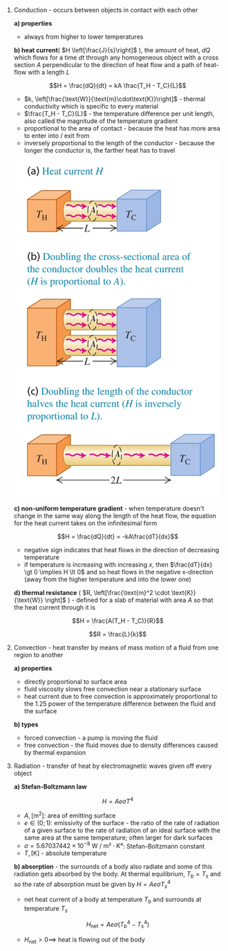 1. Conduction - occurs between objects in contact with each other
	
	**a) properties**
	- always from higher to lower temperatures
	
	**b) heat current**( $H \left[\frac{J}{s}\right]$ ), the amount of heat, $dQ$ which flows for a time $dt$ through any homogeneous object with a cross section $A$ perpendicular to the direction of heat flow and a path of heat-flow with a length $L$ 
	
	$$H = \frac{dQ}{dt} = kA \frac{T_H - T_C}{L}$$
	
	- $k, \left[\frac{\text{W}}{\text{m}\cdot\text{K}}\right]$ - thermal conductivity which is specific to every material
	- $\frac{T_H - T_C}{L}$ - the temperature difference per unit length, also called the magnitude of the temperature gradient
	- proportional to the area of contact - because the heat has more area to enter into / exit from
	- inversely proportional to the length of the conductor - because the longer the conductor is, the farther heat has to travel
	
	![Heat Current through a Rod](Resources/Heat%20Current%20through%20a%20Rod.jpg)
	
	**c) non-uniform temperature gradient** - when temperature doesn't change in the same way along the length of the heat flow, the equation for the heat current takes on the infinitesimal form
	
	$$H = \frac{dQ}{dt} = -kA\frac{dT}{dx}$$
	
	- negative sign indicates that heat flows in the direction of decreasing temperature
	- if temperature is increasing with increasing $x$, then $\frac{dT}{dx} \gt 0 \implies H \lt 0$ and so heat flows in the negative x-direction (away from the higher temperature and into the lower one)
	
	**d) thermal resistance** ( $R, \left[\frac{\text{m}^2 \cdot \text{K}}{\text{W}} \right]$ )  - defined for a slab of material with area $A$ so that the heat current through it is
	
	$$H = \frac{A(T_H - T_C)}{R}$$
	
	$$R = \frac{L}{k}$$

2. Convection - heat transfer by means of mass motion of a fluid from one region to another
	
	**a) properties**
	- directly proportional to surface area
	- fluid viscosity slows free convection near a stationary surface
	- heat current due to free convection is approximately proportional to the 1.25 power of the temperature difference between the fluid and the surface 
	
	**b) types**
	- forced convection - a pump is moving the fluid
	- free convection - the fluid moves due to density differences caused by thermal expansion

3. Radiation - transfer of heat by electromagnetic waves given off every object
	
	**a) Stefan-Boltzmann law**
	
	$$H = Ae\sigma T^4$$
	
	- $A, [\text{m}^2]$: area of emitting surface
	- $e \in (0;1)$: emissivity of the surface - the ratio of the rate of radiation of a given surface to the rate of radiation of an ideal surface with the same area at the same temperature; often larger for dark surfaces
	- $\sigma = 5.67037442 \times 10^{-8} \text{ W / m²} \cdot \text{K⁴}$: Stefan-Boltzmann constant
	- $T, [\text{K}]$ - absolute temperature 
	
	**b) absorption** - the surrounds of a body also radiate and some of this radiation gets absorbed by the body. At thermal equilibrium, $T_b = T_s$ and so the rate of absorption must be given by $H = Ae\sigma T_s^4$
	- net heat current of a body at temperature $T_b$ and surrounds at temperature $T_s$
	
	$$H_{\text{net}} = Ae\sigma(T_b^4 - T_s^4)$$
	
	- $H_{\text{net}} \gt 0 \implies$ heat is flowing out of the body